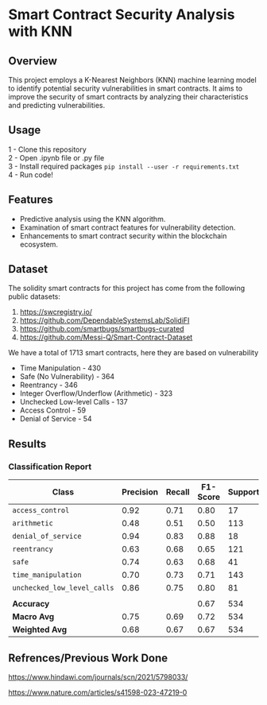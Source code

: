 # Smart Contract Security Analysis with KNN

## Overview

This project employs a K-Nearest Neighbors (KNN) machine learning model to identify potential security vulnerabilities in smart contracts. It aims to improve the security of smart contracts by analyzing their characteristics and predicting vulnerabilities.

## Usage
1 - Clone this repository \
2 - Open .ipynb file or .py file\
3 - Install required packages `pip install --user -r requirements.txt`\
4 - Run code!



## Features

- Predictive analysis using the KNN algorithm.
- Examination of smart contract features for vulnerability detection.
- Enhancements to smart contract security within the blockchain ecosystem.

## Dataset
The solidity smart contracts for this project has come from the following public datasets:
1. https://swcregistry.io/
2. https://github.com/DependableSystemsLab/SolidiFI
3. https://github.com/smartbugs/smartbugs-curated
4. https://github.com/Messi-Q/Smart-Contract-Dataset

We have a total of 1713 smart contracts, here they are based on vulnerability
* Time Manipulation - 430
* Safe (No Vulnerability) - 364
* Reentrancy - 346
* Integer Overflow/Underflow (Arithmetic) - 323
* Unchecked Low-level Calls - 137
* Access Control - 59
* Denial of Service - 54

## Results

### Classification Report

| Class                    | Precision | Recall | F1-Score | Support |
|--------------------------|-----------|--------|----------|---------|
| `access_control`         | 0.92      | 0.71   | 0.80     | 17      |
| `arithmetic`             | 0.48      | 0.51   | 0.50     | 113     |
| `denial_of_service`      | 0.94      | 0.83   | 0.88     | 18      |
| `reentrancy`             | 0.63      | 0.68   | 0.65     | 121     |
| `safe`                   | 0.74      | 0.63   | 0.68     | 41      |
| `time_manipulation`      | 0.70      | 0.73   | 0.71     | 143     |
| `unchecked_low_level_calls` | 0.86  | 0.75   | 0.80     | 81      |
|                          |           |        |          |         |
| **Accuracy**             |           |        | 0.67     | 534     |
| **Macro Avg**            | 0.75      | 0.69   | 0.72     | 534     |
| **Weighted Avg**         | 0.68      | 0.67   | 0.67     | 534     |



## Refrences/Previous Work Done
https://www.hindawi.com/journals/scn/2021/5798033/

https://www.nature.com/articles/s41598-023-47219-0


